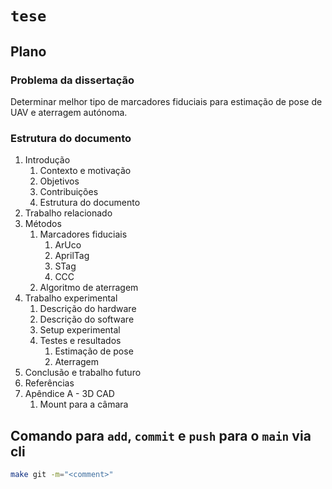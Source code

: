 # `tese`

## Plano

### Problema da dissertação

Determinar melhor tipo de marcadores fiduciais para estimação de pose de UAV e aterragem autónoma.

### Estrutura do documento

1. Introdução
    1. Contexto e motivação
    2. Objetivos
    3. Contribuições
    4. Estrutura do documento
2. Trabalho relacionado
3. Métodos
    1. Marcadores fiduciais
        1. ArUco
        2. AprilTag
        3. STag
        4. CCC
    2. Algoritmo de aterragem
4. Trabalho experimental
    1. Descrição do hardware
    2. Descrição do software
    3. Setup experimental
    4. Testes e resultados
        1. Estimação de pose
        2. Aterragem
5. Conclusão e trabalho futuro
6. Referências
7. Apêndice A - 3D CAD
    1. Mount para a câmara
    
## Comando para `add`, `commit` e `push` para o `main` via cli
```bash
make git -m="<comment>"
```
